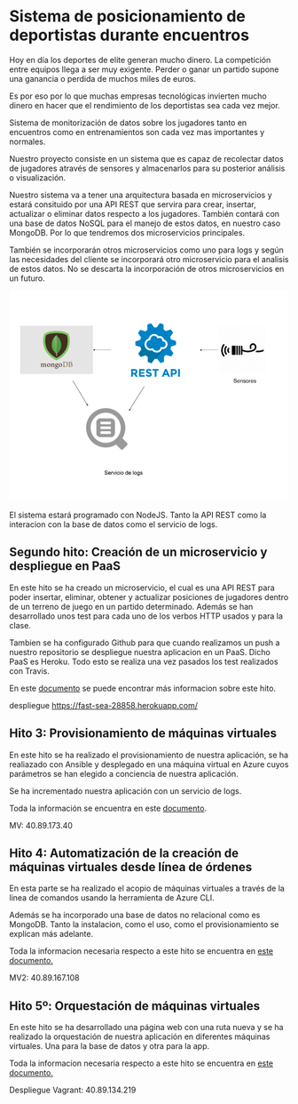# Sistema de posicionamiento de deportistas durante encuentros


Hoy en día los deportes de elite generan mucho dinero. La competición entre equipos llega a ser muy exigente. Perder o ganar un partido supone una ganancia o perdida de muchos miles de euros.

Es por eso por lo que muchas empresas tecnológicas invierten mucho dinero en hacer que el rendimiento de los deportistas sea cada vez mejor.

Sistema de monitorización de datos sobre los jugadores tanto en encuentros como en entrenamientos son cada vez mas importantes y normales.

Nuestro proyecto consiste en un sistema que es capaz de recolectar datos de jugadores através de sensores y almacenarlos para su posterior análisis o visualización.


Nuestro sistema va a tener una arquitectura basada en microservicios y estará consituido por una API REST que servira para crear, insertar, actualizar o eliminar datos respecto a los jugadores. También contará con una base de datos NoSQL para el manejo de estos datos, en nuestro caso MongoDB. Por lo que tendremos dos microservicios principales.

También se incorporarán otros microservicios como uno para logs y según las necesidades del cliente se incorporará otro microservicio para el analisis de estos datos. No se descarta la incorporación de otros microservicios en un futuro.

![Aquitectura](/doc/img/arq.png)

El sistema estará programado con NodeJS. Tanto la API REST como la interacion con la base de datos como el servicio de logs.


## Segundo hito: Creación de un microservicio y despliegue en PaaS

En este hito se ha creado un microservicio, el cual es una API REST para poder insertar, eliminar, obtener y actualizar posiciones de jugadores dentro de un terreno de juego en un partido determinado. Además se han desarrollado unos test para cada uno de los verbos HTTP usados y para la clase.

Tambien se ha configurado Github para que cuando realizamos un push a nuestro repositorio se despliegue nuestra aplicacion en un PaaS. Dicho PaaS es Heroku. Todo esto se realiza una vez pasados los test realizados con Travis.

En este [documento](./doc/hito2.md) se puede encontrar más informacion sobre este hito.

despliegue https://fast-sea-28858.herokuapp.com/


## Hito 3: Provisionamiento de máquinas virtuales

En este hito se ha realizado el provisionamiento de nuestra aplicación, se ha realiazado con Ansible y desplegado en una máquina virtual en Azure cuyos parámetros se han elegido a conciencia de nuestra aplicación.

Se ha incrementado nuestra aplicación con un servicio de logs.

Toda la información se encuentra en este [documento](./doc/hito3.md).

MV: 40.89.173.40

## Hito 4: Automatización de la creación de máquinas virtuales desde línea de órdenes

En esta parte se ha realizado el acopio de máquinas virtuales a través de la linea de comandos usando la herramienta de Azure CLI.

Además se ha incorporado una base de datos no relacional como es MongoDB. Tanto la instalacion, como el uso, como el provisionamiento se explican más adelante.

Toda la informacion necesaria respecto a este hito se encuentra en [este documento.](./doc/hito4.md)

MV2: 40.89.167.108

## Hito 5º: Orquestación de máquinas virtuales

En este hito se ha desarrollado una página web con una ruta nueva y se ha realizado la orquestación de nuestra aplicación en diferentes máquinas virtuales. Una para la base de datos y otra para la app.


Toda la informacion necesaria respecto a este hito se encuentra en [este documento.](./doc/hito5.md)

Despliegue Vagrant: 40.89.134.219
